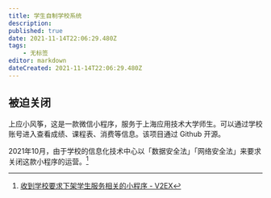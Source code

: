 ```yaml
---
title: 学生自制学校系统
description: 
published: true
date: 2021-11-14T22:06:29.480Z
tags:
    - 无标签
editor: markdown
dateCreated: 2021-11-14T22:06:29.480Z
---
```


## 被迫关闭

上应小风筝，这是一款微信小程序，服务于上海应用技术大学师生。可以通过学校账号进入查看成绩、课程表、消费等信息。该项目通过 Github 开源。

2021年10月，由于学校的信息化技术中心以「数据安全法」「网络安全法」来要求关闭这款小程序的运营。[^811121]

[^811121]: [收到学校要求下架学生服务相关的小程序 - V2EX](https://web.archive.org/web/20211029050409/https://v2ex.com/t/811121)
